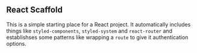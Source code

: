 ## React Scaffold

This is a simple starting place for a React project. It automatically includes things like `styled-components`, `styled-system` and `react-router` and establishses some patterns like wrapping a `route` to give it authentication options.
